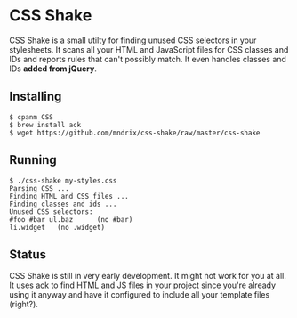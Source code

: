 CSS Shake
=========

CSS Shake is a small utilty for finding unused CSS selectors in your
stylesheets.  It scans all your HTML and JavaScript files for
CSS classes and IDs and reports rules that can't possibly match.
It even handles classes and IDs **added from jQuery**.

Installing
----------

    $ cpanm CSS
    $ brew install ack
    $ wget https://github.com/mndrix/css-shake/raw/master/css-shake

Running
-------

    $ ./css-shake my-styles.css
    Parsing CSS ...
    Finding HTML and CSS files ...
    Finding classes and ids ...
    Unused CSS selectors:
    #foo #bar ul.baz      (no #bar)
    li.widget   (no .widget)

Status
------

CSS Shake is still in very early development.  It might not work for you at
all.  It uses [ack](http://betterthangrep.com) to find HTML and JS files
in your project since you're already using it anyway and have it configured
to include all your template files (right?).
